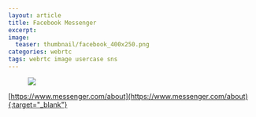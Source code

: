 ```yaml
---
layout: article
title: Facebook Messenger
excerpt: 
image:
  teaser: thumbnail/facebook_400x250.png
categories: webrtc
tags: webrtc image usercase sns
---
```


<figure>
	<a href="https://www.messenger.com/about" target="_blank"><img src="{{ site.url }}/images/pages/facebook_messenger.png"></a>
</figure>

[https://www.messenger.com/about](https://www.messenger.com/about){:target="_blank"}

